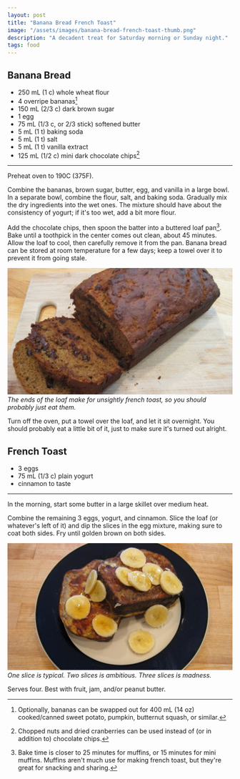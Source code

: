 ```yaml
---
layout: post
title: "Banana Bread French Toast"
image: "/assets/images/banana-bread-french-toast-thumb.png"
description: "A decadent treat for Saturday morning or Sunday night."
tags: food
---
```


## Banana Bread

- 250 mL (1 c) whole wheat flour
- 4 overripe bananas[^1]
- 150 mL (2/3 c) dark brown sugar
- 1 egg
- 75 mL (1/3 c, or 2/3 stick) softened butter
- 5 mL (1 t) baking soda
- 5 mL (1 t) salt
- 5 mL (1 t) vanilla extract
- 125 mL (1/2 c) mini dark chocolate chips[^2]

---

Preheat oven to 190C (375F).

Combine the bananas, brown sugar, butter, egg, and vanilla in a large bowl. In a separate bowl, combine the flour, salt, and baking soda. Gradually mix the dry ingredients into the wet ones. The mixture should have about the consistency of yogurt; if it's too wet, add a bit more flour.

[^1]: Optionally, bananas can be swapped out for 400 mL (14 oz) cooked/canned sweet potato, pumpkin, butternut squash, or similar.

Add the chocolate chips, then spoon the batter into a buttered loaf pan[^3]. Bake until a toothpick in the center comes out clean, about 45 minutes. Allow the loaf to cool, then carefully remove it from the pan. Banana bread can be stored at room temperature for a few days; keep a towel over it to prevent it from going stale.

![Banana bread loaf](/assets/images/banana-bread-loaf-16x9.png)
*The ends of the loaf make for unsightly french toast, so you should probably just eat them.*

Turn off the oven, put a towel over the loaf, and let it sit overnight. You should probably eat a little bit of it, just to make sure it's turned out alright.

[^2]: Chopped nuts and dried cranberries can be used instead of (or in addition to) chocolate chips.

[^3]: Bake time is closer to 25 minutes for muffins, or 15 minutes for mini muffins. Muffins aren't much use for making french toast, but they're great for snacking and sharing.

## French Toast

- 3 eggs
- 75 mL (1/3 c) plain yogurt
- cinnamon to taste

---

In the morning, start some butter in a large skillet over medium heat.

Combine the remaining 3 eggs, yogurt, and cinnamon. Slice the loaf (or whatever's left of it) and dip the slices in the egg mixture, making sure to coat both sides. Fry until golden brown on both sides.

![Banana bread french toast](/assets/images/banana-bread-french-toast-16x9.png)
*One slice is typical. Two slices is ambitious. Three slices is madness.*

Serves four. Best with fruit, jam, and/or peanut butter.
